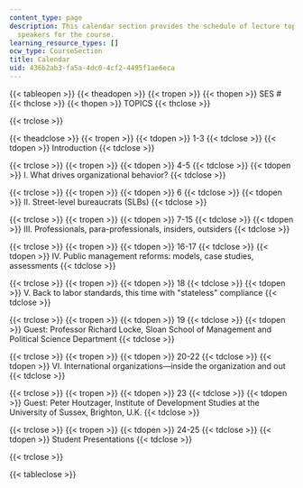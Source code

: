 ```yaml
---
content_type: page
description: This calendar section provides the schedule of lecture topics and guest
  speakers for the course.
learning_resource_types: []
ocw_type: CourseSection
title: Calendar
uid: 436b2ab3-fa5a-4dc0-4cf2-4495f1ae6eca
---
```


{{< tableopen >}}
{{< theadopen >}}
{{< tropen >}}
{{< thopen >}}
SES #
{{< thclose >}}
{{< thopen >}}
TOPICS
{{< thclose >}}

{{< trclose >}}

{{< theadclose >}}
{{< tropen >}}
{{< tdopen >}}
1-3
{{< tdclose >}}
{{< tdopen >}}
Introduction
{{< tdclose >}}

{{< trclose >}}
{{< tropen >}}
{{< tdopen >}}
4-5
{{< tdclose >}}
{{< tdopen >}}
I. What drives organizational behavior?
{{< tdclose >}}

{{< trclose >}}
{{< tropen >}}
{{< tdopen >}}
6
{{< tdclose >}}
{{< tdopen >}}
II. Street-level bureaucrats (SLBs)
{{< tdclose >}}

{{< trclose >}}
{{< tropen >}}
{{< tdopen >}}
7-15
{{< tdclose >}}
{{< tdopen >}}
III. Professionals, para-professionals, insiders, outsiders
{{< tdclose >}}

{{< trclose >}}
{{< tropen >}}
{{< tdopen >}}
16-17
{{< tdclose >}}
{{< tdopen >}}
IV. Public management reforms: models, case studies, assessments
{{< tdclose >}}

{{< trclose >}}
{{< tropen >}}
{{< tdopen >}}
18
{{< tdclose >}}
{{< tdopen >}}
V. Back to labor standards, this time with "stateless" compliance
{{< tdclose >}}

{{< trclose >}}
{{< tropen >}}
{{< tdopen >}}
19
{{< tdclose >}}
{{< tdopen >}}
Guest: Professor Richard Locke, Sloan School of Management and Political Science Department
{{< tdclose >}}

{{< trclose >}}
{{< tropen >}}
{{< tdopen >}}
20-22
{{< tdclose >}}
{{< tdopen >}}
VI. International organizations—inside the organization and out
{{< tdclose >}}

{{< trclose >}}
{{< tropen >}}
{{< tdopen >}}
23
{{< tdclose >}}
{{< tdopen >}}
Guest: Peter Houtzager, Institute of Development Studies at the University of Sussex, Brighton, U.K.
{{< tdclose >}}

{{< trclose >}}
{{< tropen >}}
{{< tdopen >}}
24-25
{{< tdclose >}}
{{< tdopen >}}
Student Presentations
{{< tdclose >}}

{{< trclose >}}

{{< tableclose >}}
